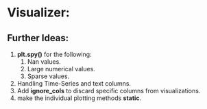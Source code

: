 # Visualizer:

## Further Ideas:

1. **plt.spy()** for the following:
   1. Nan values.
   2. Large numerical values.
   3. Sparse values.
2. Handling Time-Series and text columns.
3. Add **ignore_cols** to discard specific columns from visualizations.
4. make the individual plotting methods **static**.